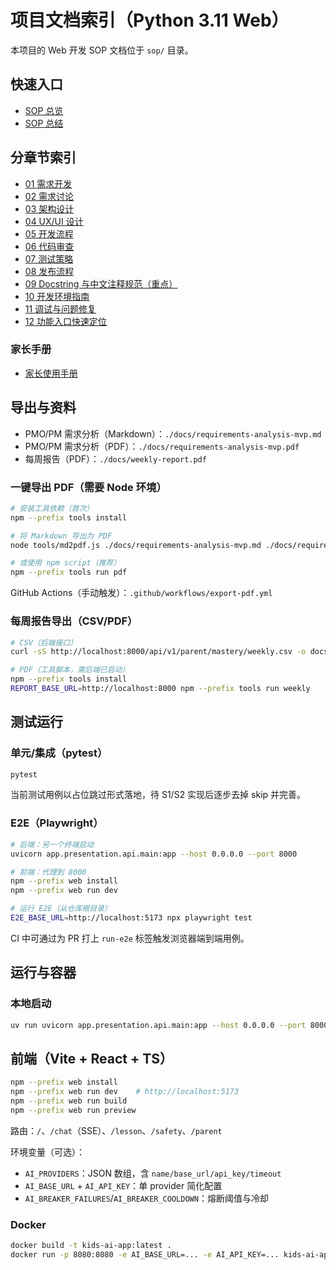 # 项目文档索引（Python 3.11 Web）

本项目的 Web 开发 SOP 文档位于 `sop/` 目录。

## 快速入口

- [SOP 总览](./sop/README.md)
- [SOP 总结](./sop/SUMMARY.md)

## 分章节索引

- [01 需求开发](./sop/01-requirements-development.md)
- [02 需求讨论](./sop/02-requirements-discussion.md)
- [03 架构设计](./sop/03-architecture-design.md)
- [04 UX/UI 设计](./sop/04-ux-ui-design.md)
- [05 开发流程](./sop/05-development-process.md)
- [06 代码审查](./sop/06-code-review.md)
- [07 测试策略](./sop/07-testing-strategy.md)
- [08 发布流程](./sop/08-release-process.md)
- [09 Docstring 与中文注释规范（重点）](./sop/09-comment-standards.md)
- [10 开发环境指南](./sop/10-dev-environment-guide.md)
- [11 调试与问题修复](./sop/11-debugging-troubleshooting.md)
- [12 功能入口快速定位](./sop/12-feature-navigation-guide.md)

### 家长手册
- [家长使用手册](./docs/parent-guide.md)

## 导出与资料

- PMO/PM 需求分析（Markdown）：`./docs/requirements-analysis-mvp.md`
- PMO/PM 需求分析（PDF）：`./docs/requirements-analysis-mvp.pdf`
- 每周报告（PDF）：`./docs/weekly-report.pdf`

### 一键导出 PDF（需要 Node 环境）

```bash
# 安装工具依赖（首次）
npm --prefix tools install

# 将 Markdown 导出为 PDF
node tools/md2pdf.js ./docs/requirements-analysis-mvp.md ./docs/requirements-analysis-mvp.pdf

# 或使用 npm script（推荐）
npm --prefix tools run pdf
```

GitHub Actions（手动触发）：`.github/workflows/export-pdf.yml`

### 每周报告导出（CSV/PDF）

```bash
# CSV（后端接口）
curl -sS http://localhost:8000/api/v1/parent/mastery/weekly.csv -o docs/weekly.csv

# PDF（工具脚本，需后端已启动）
npm --prefix tools install
REPORT_BASE_URL=http://localhost:8000 npm --prefix tools run weekly
```

## 测试运行

### 单元/集成（pytest）
```bash
pytest
```

当前测试用例以占位跳过形式落地，待 S1/S2 实现后逐步去掉 skip 并完善。

### E2E（Playwright）
```bash
# 后端：另一个终端启动
uvicorn app.presentation.api.main:app --host 0.0.0.0 --port 8000

# 前端：代理到 8000
npm --prefix web install
npm --prefix web run dev

# 运行 E2E（从仓库根目录）
E2E_BASE_URL=http://localhost:5173 npx playwright test
```

CI 中可通过为 PR 打上 `run-e2e` 标签触发浏览器端到端用例。

## 运行与容器

### 本地启动
```bash
uv run uvicorn app.presentation.api.main:app --host 0.0.0.0 --port 8000 --reload
```
## 前端（Vite + React + TS）

```bash
npm --prefix web install
npm --prefix web run dev    # http://localhost:5173
npm --prefix web run build
npm --prefix web run preview
```

路由：`/`、`/chat`（SSE）、`/lesson`、`/safety`、`/parent`

环境变量（可选）：
- `AI_PROVIDERS`：JSON 数组，含 `name/base_url/api_key/timeout`
- `AI_BASE_URL` + `AI_API_KEY`：单 provider 简化配置
- `AI_BREAKER_FAILURES`/`AI_BREAKER_COOLDOWN`：熔断阈值与冷却

### Docker
```bash
docker build -t kids-ai-app:latest .
docker run -p 8080:8080 -e AI_BASE_URL=... -e AI_API_KEY=... kids-ai-app:latest
```

